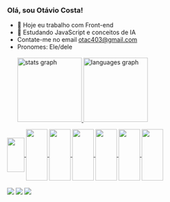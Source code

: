 ### Olá, sou Otávio Costa!
- 👋 Hoje eu trabalho com Front-end
- 👀 Estudando JavaScript e conceitos de IA
- Contate-me no email otac403@gmail.com
- Pronomes: Ele/dele
  <br><br>
  <div>
  <a href="https://github.com/otacosta21">
  <img src="https://github-readme-stats.vercel.app/api?username=otacosta21&hide_title=false&hide_rank=false&show_icons=true&include_all_commits=true&count_private=true&disable_animations=false&theme=dracula&locale=en&hide_border=false&order=1" height="150" alt="stats graph"  />
  <img src="https://github-readme-stats.vercel.app/api?otacosta21=anuraghazra&show_icons=true&bg_color=00000000"
  <img src="https://github-readme-stats.vercel.app/api/top-langs?username=otacosta21&locale=en&hide_title=true&layout=compact&card_width=320&langs_count=5&theme=dracula&hide_border=false&order=2" height="150" alt="languages graph"  />
 </div>
 
  <div>
  <img align="center" height="80" width="40" src="https://cdn.jsdelivr.net/gh/devicons/devicon@latest/icons/javascript/javascript-original.svg" />
  <img align="center" height="120" width="50" src="https://cdn.jsdelivr.net/gh/devicons/devicon@latest/icons/java/java-original-wordmark.svg" />
  <img align="center" height="120" width="50" src="https://cdn.jsdelivr.net/gh/devicons/devicon@latest/icons/mysql/mysql-original-wordmark.svg" />
  <img align="center" height="120" width="50" src="https://cdn.jsdelivr.net/gh/devicons/devicon@latest/icons/postgresql/postgresql-original.svg" />
  <img align="center" height="120" width="50" src="https://cdn.jsdelivr.net/gh/devicons/devicon@latest/icons/html5/html5-original.svg" />
  <img align="center" height="120" width="50" src="https://cdn.jsdelivr.net/gh/devicons/devicon@latest/icons/css3/css3-original.svg" />
  <img align="center" height="120" width="50" src="https://cdn.jsdelivr.net/gh/devicons/devicon@latest/icons/bootstrap/bootstrap-original-wordmark.svg" />
  </div>
  <br>
  <div>
    <a href="https://wa.me/+5512982058546" target="_blank"><img src="https://img.shields.io/badge/WhatsApp-25D366?style=for-the-badge&logo=whatsapp&logoColor=white"></a>
    <a href="mailto:otac403@gmail.com" target="_blank"><img src="https://img.shields.io/badge/Gmail-D14836?style=for-the-badge&logo=gmail&logoColor=white"></a>
    <a href="https://www.linkedin.com/in/ot%C3%A1vio-costa-80b0b32aa?utm_source=share&utm_campaign=share_via&utm_content=profile&utm_medium=android_app" target="_blank"><img src="https://img.shields.io/badge/LinkedIn-0077B5?style=for-the-badge&logo=linkedin&logoColor=white"></a>
  </div>
